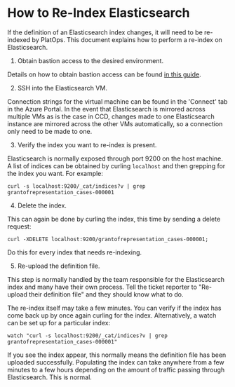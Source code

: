 # How to Re-Index Elasticsearch

If the definition of an Elasticsearch index changes, it will need to be re-indexed by PlatOps. This document explains how to perform a re-index on Elasticsearch.

1. Obtain bastion access to the desired environment.

Details on how to obtain bastion access can be found [in this guide](https://tools.hmcts.net/confluence/pages/viewpage.action?pageId=1411089455).

2. SSH into the Elasticsearch VM.

Connection strings for the virtual machine can be found in the 'Connect' tab in the Azure Portal. In the event that Elasticsearch is mirrored across multiple VMs as is the case in CCD, changes made to one Elasticsearch instance are mirrored across the other VMs automatically, so a connection only need to be made to one.

3. Verify the index you want to re-index is present.

Elasticsearch is normally exposed through port 9200 on the host machine. A list of indices can be obtained by curling `localhost` and then grepping for the index you want. For example:

```
curl -s localhost:9200/_cat/indices?v | grep grantofrepresentation_cases-000001
```

4. Delete the index.

This can again be done by curling the index, this time by sending a delete request:

```
curl -XDELETE localhost:9200/grantofrepresentation_cases-000001;
```

Do this for every index that needs re-indexing.

5. Re-upload the definition file.

This step is normally handled by the team responsible for the Elasticsearch index and many have their own process. Tell the ticket reporter to "Re-upload their definition file" and they should know what to do.

The re-index itself may take a few minutes. You can verify if the index has come back up by once again curling for the index. Alternatively, a watch can be set up for a particular index:

```
watch "curl -s localhost:9200/_cat/indices?v | grep grantofrepresentation_cases-000001"
```

If you see the index appear, this normally means the definition file has been uploaded successfully. Populating the index can take anywhere from a few minutes to a few hours depending on the amount of traffic passing through Elasticsearch. This is normal.

